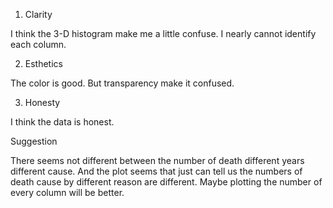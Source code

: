 1. Clarity

I think the 3-D histogram make me a little confuse. I nearly cannot identify each column.

2. Esthetics

The color is good. But transparency make it confused.

3. Honesty

I think the data is honest.

Suggestion

There seems  not different between the number of death different years different cause. And the plot seems that just can tell us the numbers of death cause by different reason are different. Maybe plotting the number of every column will be better.
